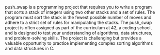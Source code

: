 push_swap is a programming project that requires you to write a program that sorts a stack of integers using two other stacks and a set of rules. The program must sort the stack in the fewest possible number of moves and adhere to a strict set of rules for manipulating the stacks. The push_swap project is often assigned as part of the curriculum at 42, a coding school, and is designed to test your understanding of algorithms, data structures, and problem-solving skills. The project is challenging but provides a valuable opportunity to practice implementing complex sorting algorithms and data structures in C.
